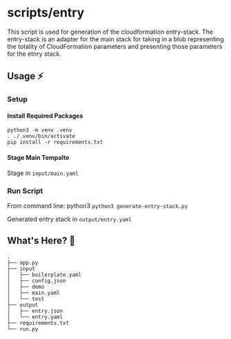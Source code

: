 # scripts/entry

This script is used for generation of the cloudformation entry-stack.
The entry-stack is an adapter for the main stack for taking in a blob
representing the totality of CloudFormation parameters and presenting
those parameters for the etnry stack.

## Usage ⚡


### Setup

#### Install Required Packages

```
python3 -m venv .venv
. ./.venv/bin/activate
pip install -r requirements.txt

```

#### Stage Main Tempalte

Stage in `input/main.yaml`


### Run Script

From command line: python3 `python3 generate-entry-stack.py`

Generated entry stack in `output/entry.yaml`


## What's Here? 👀


```
.
├── app.py
├── input
│   ├── boilerplate.yaml
│   ├── config.json
│   ├── demo
│   ├── main.yaml
│   └── test
├── output
│   ├── entry.json
│   └── entry.yaml
├── requirements.txt
└── run.py
```




